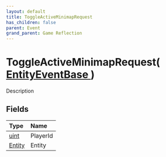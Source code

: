 ```yaml
---
layout: default
title: ToggleActiveMinimapRequest
has_children: false
parent: Event
grand_parent: Game Reflection
---
```

# ToggleActiveMinimapRequest( [ EntityEventBase ](/docs/game-reflection/events/entity_event_base) )
Description 

## Fields

| Type | Name |
|:-------------|:--------------|
| [uint](/docs/game-reflection/components/uint) | PlayerId |
| [Entity](/docs/game-reflection/classes/entity) | Entity |


